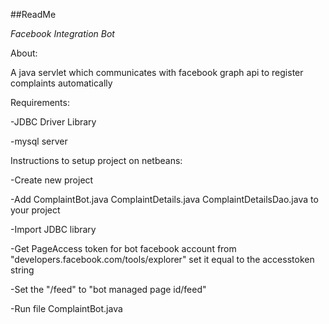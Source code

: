 ##ReadMe

*Facebook Integration Bot*

About:

A java servlet which communicates with facebook graph api to register complaints automatically

Requirements:

-JDBC Driver Library

-mysql server

Instructions to setup project on netbeans:

-Create new project

-Add ComplaintBot.java ComplaintDetails.java
 ComplaintDetailsDao.java to your project

-Import JDBC library

-Get PageAccess token for bot facebook account from "developers.facebook.com/tools/explorer" set it equal to the accesstoken string

-Set the "<group id>/feed" to "bot managed page id/feed"

-Run file ComplaintBot.java 
